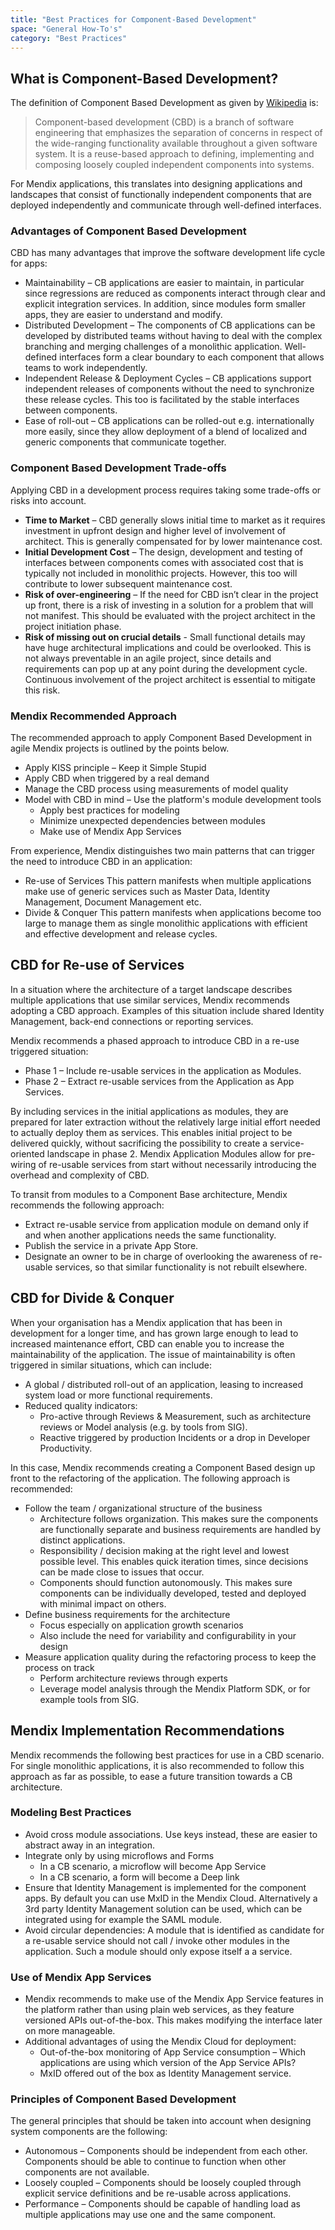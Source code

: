 ```yaml
---
title: "Best Practices for Component-Based Development"
space: "General How-To's"
category: "Best Practices"
---
```

## What is Component-Based Development?

The definition of Component Based Development as given by [Wikipedia](https://en.wikipedia.org/wiki/Component-based_software_engineering) is:

> Component-based development (CBD) is a branch of software engineering that emphasizes the separation of concerns in respect of the wide-ranging functionality available throughout a given software system. It is a reuse-based approach to defining, implementing and composing loosely coupled independent components into systems.

For Mendix applications, this translates into designing applications and landscapes that consist of functionally independent components that are deployed independently and communicate through well-defined interfaces.

### Advantages of Component Based Development

CBD has many advantages that improve the software development life cycle for apps:

*   Maintainability – CB applications are easier to maintain, in particular since regressions are reduced as components interact through clear and explicit integration services. In addition, since modules form smaller apps, they are easier to understand and modify.
*   Distributed Development – The components of CB applications can be developed by distributed teams without having to deal with the complex branching and merging challenges of a monolithic application. Well-defined interfaces form a clear boundary to each component that allows teams to work independently.
*   Independent Release & Deployment Cycles – CB applications support independent releases of components without the need to synchronize these release cycles. This too is facilitated by the stable interfaces between components.
*   Ease of roll-out – CB applications can be rolled-out e.g. internationally more easily, since they allow deployment of a blend of localized and generic components that communicate together.

### Component Based Development Trade-offs

Applying CBD in a development process requires taking some trade-offs or risks into account.

*   **Time to Market** – CBD generally slows initial time to market as it requires investment in upfront design and higher level of involvement of architect. This is generally compensated for by lower maintenance cost.
*   **Initial Development Cost** – The design, development and testing of interfaces between components comes with associated cost that is typically not included in monolithic projects. However, this too will contribute to lower subsequent maintenance cost.
*   **Risk of over-engineering** – If the need for CBD isn’t clear in the project up front, there is a risk of investing in a solution for a problem that will not manifest. This should be evaluated with the project architect in the project initiation phase.
*   **Risk of missing out on crucial details** - Small functional details may have huge architectural implications and could be overlooked. This is not always preventable in an agile project, since details and requirements can pop up at any point during the development cycle. Continuous involvement of the project architect is essential to mitigate this risk.

### Mendix Recommended Approach

The recommended approach to apply Component Based Development in agile Mendix projects is outlined by the points below.

*   Apply KISS principle – Keep it Simple Stupid
*   Apply CBD when triggered by a real demand
*   Manage the CBD process using measurements of model quality
*   Model with CBD in mind – Use the platform's module development tools
    *   Apply best practices for modeling
    *   Minimize unexpected dependencies between modules
    *   Make use of Mendix App Services

From experience, Mendix distinguishes two main patterns that can trigger the need to introduce CBD in an application:

*   Re-use of Services
    This pattern manifests when multiple applications make use of generic services such as Master Data, Identity Management, Document Management etc.
*   Divide & Conquer
    This pattern manifests when applications become too large to manage them as single monolithic applications with efficient and effective development and release cycles.

## CBD for Re-use of Services

In a situation where the architecture of a target landscape describes multiple applications that use similar services, Mendix recommends adopting a CBD approach. Examples of this situation include shared Identity Management, back-end connections or reporting services.

Mendix recommends a phased approach to introduce CBD in a re-use triggered situation:

*   Phase 1 – Include re-usable services in the application as Modules.
*   Phase 2 – Extract re-usable services from the Application as App Services.

By including services in the initial applications as modules, they are prepared for later extraction without the relatively large initial effort needed to actually deploy them as services. This enables initial project to be delivered quickly, without sacrificing the possibility to create a service-oriented landscape in phase 2. Mendix Application Modules allow for pre-wiring of re-usable services from start without necessarily introducing the overhead and complexity of CBD.

To transit from modules to a Component Base architecture, Mendix recommends the following approach:

*   Extract re-usable service from application module on demand only if and when another applications needs the same functionality.
*   Publish the service in a private App Store.
*   Designate an owner to be in charge of overlooking the awareness of re-usable services, so that similar functionality is not rebuilt elsewhere.

## CBD for Divide & Conquer

When your organisation has a Mendix application that has been in development for a longer time, and has grown large enough to lead to increased maintenance effort, CBD can enable you to increase the maintainability of the application. The issue of maintainability is often triggered in similar situations, which can include:

*   A global / distributed roll-out of an application, leasing to increased system load or more functional requirements.
*   Reduced quality indicators:
    *   Pro-active through Reviews & Measurement, such as architecture reviews or Model analysis (e.g. by tools from SIG).
    *   Reactive triggered by production Incidents or a drop in Developer Productivity.

In this case, Mendix recommends creating a Component Based design up front to the refactoring of the application. The following approach is recommended:

*   Follow the team / organizational structure of the business
    *   Architecture follows organization. This makes sure the components are functionally separate and business requirements are handled by distinct applications.
    *   Responsibility / decision making at the right level and lowest possible level. This enables quick iteration times, since decisions can be made close to issues that occur.
    *   Components should function autonomously. This makes sure components can be individually developed, tested and deployed with minimal impact on others.
*   Define business requirements for the architecture
    *   Focus especially on application growth scenarios
    *   Also include the need for variability and configurability in your design
*   Measure application quality during the refactoring process to keep the process on track
    *   Perform architecture reviews through experts
    *   Leverage model analysis through the Mendix Platform SDK, or for example tools from SIG.

## Mendix Implementation Recommendations

Mendix recommends the following best practices for use in a CBD scenario. For single monolithic applications, it is also recommended to follow this approach as far as possible, to ease a future transition towards a CB architecture.

### Modeling Best Practices

*   Avoid cross module associations. Use keys instead, these are easier to abstract away in an integration.
*   Integrate only by using microflows and Forms
    *   In a CB scenario, a microflow will become App Service
    *   In a CB scenario, a form will become a Deep link
*   Ensure that Identity Management is implemented for the component apps. By default you can use MxID in the Mendix Cloud. Alternatively a 3rd party Identity Management solution can be used, which can be integrated using for example the SAML module.
*   Avoid circular dependencies: A module that is identified as candidate for a re-usable service should not call / invoke other modules in the application. Such a module should only expose itself a a service.

### Use of Mendix App Services

*   Mendix recommends to make use of the Mendix App Service features in the platform rather than using plain web services, as they feature versioned APIs out-of-the-box. This makes modifying the interface later on more manageable.
*   Additional advantages of using the Mendix Cloud for deployment:
    *   Out-of-the-box monitoring of App Service consumption – Which applications are using which version of the App Service APIs?
    *   MxID offered out of the box as Identity Management service.

### Principles of Component Based Development

The general principles that should be taken into account when designing system components are the following:

*   Autonomous – Components should be independent from each other. Components should be able to continue to function when other components are not available.
*   Loosely coupled – Components should be loosely coupled through explicit service definitions and be re-usable across applications.
*   Performance – Components should be capable of handling load as multiple applications may use one and the same component.
